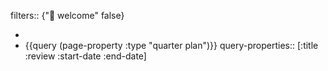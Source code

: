 filters:: {"🏡 welcome" false}

-
- {{query (page-property :type "quarter plan")}}
  query-properties:: [:title :review :start-date :end-date]